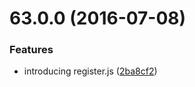 <a name="63.0.0"></a>
# 63.0.0 (2016-07-08)


### Features

* introducing register.js ([2ba8cf2](https://aui-team-bot/https://bitbucket.org/atlassian/atlaskit/commits/2ba8cf2))



